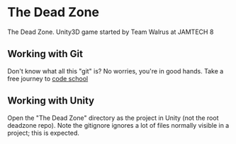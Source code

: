 The Dead Zone
========

The Dead Zone. Unity3D game started by Team Walrus at JAMTECH 8

Working with Git
-------------

Don't know what all this "git" is? No worries, you're in good hands. Take a free journey to [code school](http://try.github.io/)

Working with Unity
-------------

Open the "The Dead Zone" directory as the project in Unity (not the root deadzone repo). Note the gitignore ignores a lot of files normally visible in a project; this is expected.